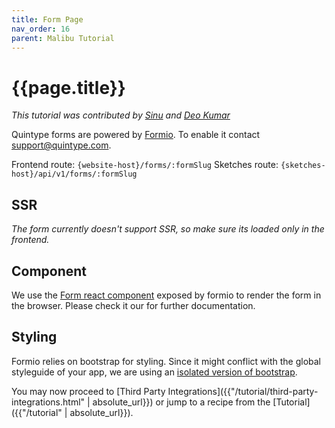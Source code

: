 ```yaml
---
title: Form Page
nav_order: 16
parent: Malibu Tutorial
---
```


# {{page.title}}

*This tutorial was contributed by [Sinu](https://twitter.com/sinu_jhn) and [Deo Kumar](https://www.linkedin.com/in/deo-kumar)*

Quintype forms are powered by [Formio](https://www.form.io/). To enable it contact support@quintype.com.

Frontend route: `{website-host}/forms/:formSlug`
Sketches route: `{sketches-host}/api/v1/forms/:formSlug`

## SSR
*The form currently doesn't support SSR, so make sure its loaded only in the frontend.*

## Component
We use the [Form react component](https://github.com/formio/react-formio) exposed by formio to render the form in the browser. Please check it our for further documentation.

## Styling
Formio relies on bootstrap for styling. Since it might conflict with the global styleguide of your app, we are using an [isolated version of bootstrap](https://toert.github.io/Isolated-Bootstrap/).

You may now proceed to [Third Party Integrations]({{"/tutorial/third-party-integrations.html" | absolute_url}}) or jump to a recipe from the [Tutorial]({{"/tutorial" | absolute_url}}).
